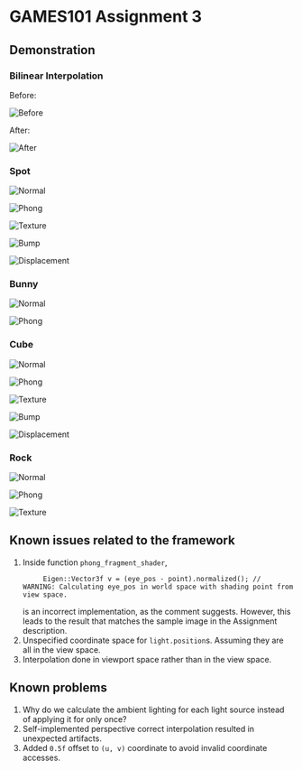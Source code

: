# GAMES101 Assignment 3
## Demonstration
### Bilinear Interpolation
Before:

![Before](output/before_bi_intpl.png)

After:

![After](output/after_bi_intpl.png)


### Spot
![Normal](output/spot/o-normal.png)

![Phong](output/spot/o-phong.png)

![Texture](output/spot/o-texture.png)

![Bump](output/spot/o-bump.png)

![Displacement](output/spot/o-displacement.png)

### Bunny
![Normal](output/bunny/o-normal.png)

![Phong](output/bunny/o-phong.png)

### Cube
![Normal](output/cube/o-normal.png)

![Phong](output/cube/o-phong.png)

![Texture](output/cube/o-texture.png)

![Bump](output/cube/o-bump.png)

![Displacement](output/cube/o-displacement.png)

### Rock
![Normal](output/rock/o-normal.png)

![Phong](output/rock/o-phong.png)

![Texture](output/rock/o-texture.png)

## Known issues related to the framework
1. Inside function `phong_fragment_shader`,
   ```
        Eigen::Vector3f v = (eye_pos - point).normalized(); // WARNING: Calculating eye_pos in world space with shading point from view space.
   ```
   is an incorrect implementation, as the comment suggests. However, this leads to the result that matches the sample image in the Assignment description.
2. Unspecified coordinate space for `light.position`s. Assuming they are all in the view space.
3. Interpolation done in viewport space rather than in the view space.


## Known problems
1. Why do we calculate the ambient lighting for each light source instead of applying it for only once?
2. Self-implemented perspective correct interpolation resulted in unexpected artifacts.
3. Added `0.5f` offset to `(u, v)` coordinate to avoid invalid coordinate accesses.